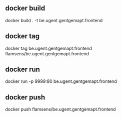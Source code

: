
## docker build

docker build . -t be.ugent.gentgemapt.frontend

## docker tag

docker tag be.ugent.gentgemapt.frontend flamsens/be.ugent.gentgemapt.frontend

## docker run

docker run -p 9999:80 be.ugent.gentgemapt.frontend

## docker push

docker push flamsens/be.ugent.gentgemapt.frontend

